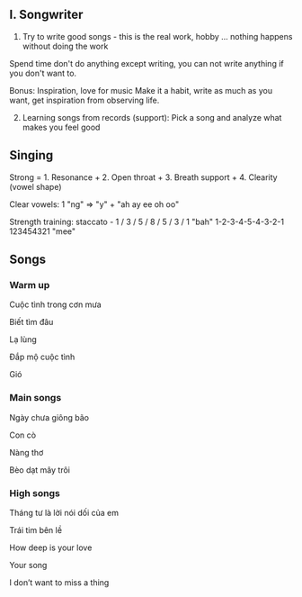 ## I. Songwriter
1. Try to write good songs - this is the real work, hobby ... nothing happens without doing the work

Spend time don't do anything except writing, you can not write anything if you don't want to.

Bonus: Inspiration, love for music
Make it a habit, write as much as you want, get inspiration from observing life.

2. Learning songs from records (support): Pick a song and analyze what makes you feel good

## Singing
Strong = 1. Resonance + 2. Open throat + 3. Breath support + 4. Clearity (vowel shape)

Clear vowels: 1 "ng" => "y" + "ah ay ee oh oo"

Strength training: staccato - 1 / 3 / 5 / 8 / 5 / 3 / 1 "bah" 1-2-3-4-5-4-3-2-1 123454321 "mee"

## Songs
### Warm up
Cuộc tình trong cơn mưa

Biết tìm đâu

Lạ lùng

Đắp mộ cuộc tình

Gió
### Main songs
Ngày chưa giông bão

Con cò

Nàng thơ

Bèo dạt mây trôi

### High songs

Tháng tư là lời nói dối của em

Trái tim bên lề

How deep is your love

Your song 

I don’t want to miss a thing
